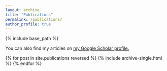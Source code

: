 ```yaml
---
layout: archive
title: "Publications"
permalink: /publications/
author_profile: true
---
```




{% include base_path %}

You can also find my articles on <u><a href="https://scholar.google.com/citations?user=Rm72wWEAAAAJ&hl=en&oi=ao">my Google Scholar profile</a>.</u>

{% for post in site.publications reversed %}
  {% include archive-single.html %}
{% endfor %}
